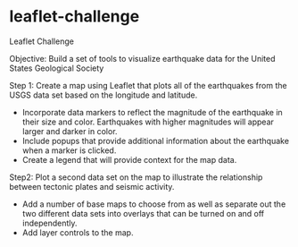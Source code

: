 # leaflet-challenge
Leaflet Challenge

Objective:  Build a set of tools to visualize earthquake data for the United States Geological Society

Step 1:  Create a map using Leaflet that plots all of the earthquakes from the USGS data set based on the longitude and latitude.
* Incorporate data markers to reflect the magnitude of the earthquake in their size and color. Earthquakes with higher magnitudes will appear larger and darker in color.
* Include popups that provide additional information about the earthquake when a marker is clicked.
* Create a legend that will provide context for the map data.


Step2:  Plot a second data set on the map to illustrate the relationship between tectonic plates and seismic activity. 
* Add a number of base maps to choose from as well as separate out the two different data sets into overlays that can be turned on and off independently.
* Add layer controls to the map.
